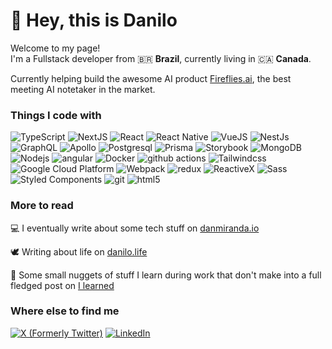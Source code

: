 # 👋 Hey, this is Danilo

<p>Welcome to my page! </br> I'm a Fullstack developer from 🇧🇷 <b>Brazil</b>, currently living in 🇨🇦 <b>Canada</b>. </p>

Currently helping build the awesome AI product [Fireflies.ai](https://app.fireflies.ai), the best meeting AI notetaker in the market.

<h3>Things I code with</h3>

<p>
  <img alt="TypeScript" src="https://img.shields.io/badge/-TypeScript-007ACC?style=flat-square&logo=typescript&logoColor=white" />
  <img alt="NextJS" src="https://img.shields.io/badge/NextJs-white?style=flat-square&logo=nextdotjs&logoColor=white&labelColor=%23000000&color=%23000000">
  <img alt="React" src="https://img.shields.io/badge/-React-45b8d8?style=flat-square&logo=react&logoColor=white" />
  <img alt="React Native" src="https://img.shields.io/badge/React%20Native-fff?style=flat-square&logo=react&logoColor=white&labelColor=%2361DAFB&color=%2361DAFB">
  <img alt="VueJS" src="https://img.shields.io/badge/vuejs-vuejs?style=flat-square&logo=vuedotjs&labelColor=darkgreen&color=darkgreen">
  <img alt="NestJs" src="https://img.shields.io/badge/-NestJs-ea2845?style=flat-square&logo=nestjs&logoColor=white" />
  <img alt="GraphQL" src="https://img.shields.io/badge/-GraphQL-E10098?style=flat-square&logo=graphql&logoColor=white" />
  <img alt="Apollo" src="https://img.shields.io/badge/-Apollo%20GraphQL-311C87?style=flat-square&logo=apollo-graphql&logoColor=white" />
  <img alt="Postgresql" src="https://img.shields.io/badge/PostgreSQL-white?style=flat-square&logo=postgresql&logoColor=white&labelColor=%234169E1&color=%234169E1">
  <img alt="Prisma" src="https://img.shields.io/badge/Prisma-white?style=flat-square&logo=prisma&logoColor=white&labelColor=%232D3748&color=%232D3748">
  <img alt="Storybook" src="https://img.shields.io/badge/Storybook-white?style=flat-square&logo=storybook&logoColor=white&labelColor=%23FF4785&color=%23FF4785">
  <img alt="MongoDB" src="https://img.shields.io/badge/-MongoDB-13aa52?style=flat-square&logo=mongodb&logoColor=white" />
  <img alt="Nodejs" src="https://img.shields.io/badge/-Nodejs-43853d?style=flat-square&logo=Node.js&logoColor=white" />
  <img alt="angular" src="https://img.shields.io/badge/-Angular-DD0031?style=flat-square&logo=angular&logoColor=white" />
  <img alt="Docker" src="https://img.shields.io/badge/-Docker-46a2f1?style=flat-square&logo=docker&logoColor=white" />
  <img alt="github actions" src="https://img.shields.io/badge/-Github_Actions-2088FF?style=flat-square&logo=github-actions&logoColor=white" />
  <img alt="Tailwindcss" src="https://img.shields.io/badge/tailwindcss-fff?style=flat-square&logo=tailwindcss&logoColor=white&labelColor=%2306B6D4&color=%2306B6D4">
  <img alt="Google Cloud Platform" src="https://img.shields.io/badge/-Google_Cloud_Platform-1a73e8?style=flat-square&logo=google-cloud&logoColor=white" />
  <img alt="Webpack" src="https://img.shields.io/badge/-Webpack-8DD6F9?style=flat-square&logo=webpack&logoColor=white" /> 
  <img alt="redux" src="https://img.shields.io/badge/-Redux-764ABC?style=flat-square&logo=redux&logoColor=white" />
  <img alt="ReactiveX" src="https://img.shields.io/badge/-RxJs-B7178C?style=flat-square&logo=reactivex&logoColor=white" />
  <img alt="Sass" src="https://img.shields.io/badge/-Sass-CC6699?style=flat-square&logo=sass&logoColor=white" />
  <img alt="Styled Components" src="https://img.shields.io/badge/-Styled_Components-db7092?style=flat-square&logo=styled-components&logoColor=white" />
  <img alt="git" src="https://img.shields.io/badge/-Git-F05032?style=flat-square&logo=git&logoColor=white" />
  <img alt="html5" src="https://img.shields.io/badge/-HTML5-E34F26?style=flat-square&logo=html5&logoColor=white" />
</p>

<h3>More to read</h3>

<p>💻 I eventually write about some tech stuff on <a href="https://danmiranda.io">danmiranda.io</a></p>
<p>🕊️ Writing about life on <a href="https://danilo.life">danilo.life</a></p>
<p>🧩 Some small nuggets of stuff I learn during work that don't make into a full fledged post on <a href="https://ilearned.xyz">I learned</a></p>

<h3>Where else to find me</h3>
<p>
    <a href="https://x.com/Nilomiranda" target="_blank"><img alt="X (Formerly Twitter)" src="https://img.shields.io/badge/X-white?style=for-the-badge&logo=x&logoColor=white&labelColor=%23000000&color=%23000000"></a> 
    <a href="https://www.linkedin.com/in/danilo-miranda-b39b06103/" target="_blank"><img alt="LinkedIn" src="https://img.shields.io/badge/linkedin-%230077B5.svg?&style=for-the-badge&logo=linkedin&logoColor=white" /></a>
</p>


